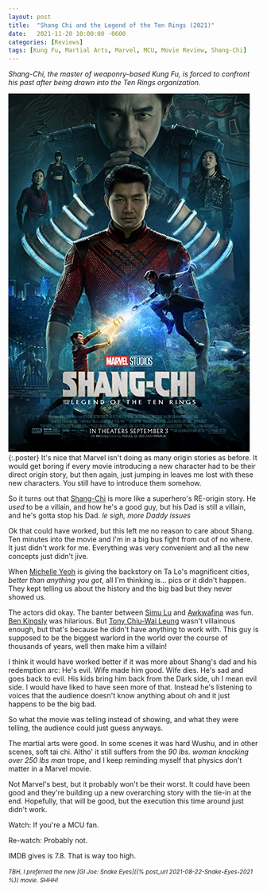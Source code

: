 ```yaml
---
layout: post
title:  "Shang Chi and the Legend of the Ten Rings (2021)"
date:   2021-11-20 10:00:00 -0600
categories: [Reviews]
tags: [Kung Fu, Martial Arts, Marvel, MCU, Movie Review, Shang-Chi]
---
```


*Shang-Chi, the master of weaponry-based Kung Fu, is forced to confront his past after being drawn into the Ten Rings organization.*

![Shang-Chi poster](/assets/2021/11/shang-chi-2021.jpg){:.poster} It's nice that Marvel isn't doing as many origin stories as before. It would get boring if every movie introducing a new character had to be their direct origin story, but then again, just jumping in leaves me lost with these new characters. You still have to introduce them somehow.

So it turns out that [Shang-Chi](https://www.imdb.com/title/tt9376612/) is more like a superhero's RE-origin story. He *used* to be a villain, and how he's a good guy, but his Dad is still a villain, and he's gotta stop his Dad. *le sigh, more Daddy issues*

Ok that could have worked, but this left me no reason to care about Shang. Ten minutes into the movie and I'm in a big bus fight from out of no where. It just didn't work for me. Everything was very convenient and all the new concepts just didn't jive.

When [Michelle Yeoh](https://www.imdb.com/name/nm0000706/) is giving the backstory on Ta Lo's magnificent cities, *better than anything you got*, all I'm thinking is... pics or it didn't happen. They kept telling us about the history and the big bad but they never showed us.

The actors did okay. The banter between [Simu Lu](https://www.imdb.com/name/nm4855517/) and [Awkwafina](https://www.imdb.com/name/nm5377144/) was fun. [Ben Kingsly](https://www.imdb.com/name/nm0001426/) was hilarious. But [Tony Chiu-Wai Leung](https://www.imdb.com/name/nm0504897/) wasn't villainous enough, but that's because he didn't have anything to work with. This guy is supposed to be the biggest warlord in the world over the course of thousands of years, well then make him a villain!

I think it would have worked better if it was more about Shang's dad and his redemption arc: He's evil. Wife made him good. Wife dies. He's sad and goes back to evil. His kids bring him back from the Dark side, uh I mean evil side. I would have liked to have seen more of that. Instead he's listening to voices that the audience doesn't know anything about oh and it just happens to be the big bad.

So what the movie was telling instead of showing, and what they were telling, the audience could just guess anyways.

The martial arts were good. In some scenes it was hard Wushu, and in other scenes, soft tai chi. Altho' it still suffers from the *90 lbs. woman knocking over 250 lbs man* trope, and I keep reminding myself that physics don't matter in a Marvel movie.

Not Marvel's best, but it probably won't be their worst. It could have been good and they're building up a new overarching story with the tie-in at the end. Hopefully, that will be good, but the execution this time around just didn't work.

Watch: If you're a MCU fan.

Re-watch: Probably not.

IMDB gives is 7.8. That is way too high.

<small>*TBH, I preferred the new [GI Joe: Snake Eyes]({% post_url 2021-08-22-Snake-Eyes-2021 %}) movie. SHHH!*</small>
